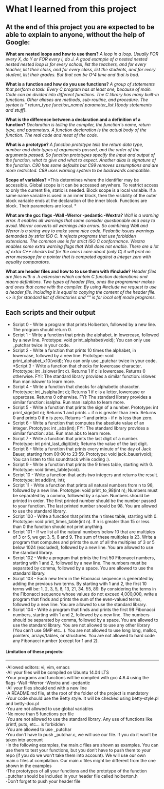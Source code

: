 # What I learned from this project  
At the end of this project you are expected to be able to explain to anyone, without the help of Google:  
---   

**What are nested loops and how to use them?** 
*A loop in a loop. Usually FOR every X, do Y or FOR every I, do J. A good example of a nested nested nested nested loop is for every school, list the teachers, and for every teacher, list their class, and for every class, list the students, and for every student, list their grades. But that can be O^4 time and that is bad.*  

**What is a function and how do you use functions?** 
*A group of statements that perform a task. Every C program has at least one, because of main. Code can be divided into different functions. The C library has many built-in functions. Other aliases are methods, sub-routine, and procedure. The syntax is " return_type function_name( parameter_list ){body statements and stuff}.*  

**What is the difference between a declaration and a definition of a function?** 
*Declaration is telling the compiler, the function's name, return type, and parameters. A function declaration is the actual body of the function. The real code and meat of the code.*  

**What is a prototype?** 
*A function prototype tells the return data type, number and data types of arguments passed, and the order of the arguments passed. So function prototypes specify the input and output of the function, what to give and what to expect. Another alias is signature of the function. C90 has some defaults but C99 removes assumptions and are more restricted. C99 uses warning system to be backwards compatible.*   

**Scope of variables?** 
*This determines where the identifier may be accessible. Global scope is it can be accessed anywhere. To restrict access to only the current file, static is needed. Block scope is a local variable. If a same name variable is used in an inner block, then the visibility of the outer block variable ends at the declaration of the inner block. Functions are block. Their parameters are local. *  

**What are the gcc flags -Wall -Werror -pedantic -Wextra?** 
*Wall is a warning error. It enables all warnings that some consider questionable and easy to avoid. Werror converts all warnings into errors. So combining Wall and Werror is a string way to make some nice code. Pedantic issues warnings demanded by strict ISO C. It rejects programs that use forbidden extensions. The common use is for strict ISO C conformance. Wextra enables some extra warning flags that Wall does not enable. There are a lot of extra C++ checks but for the ones I care about (only C) it will print an error message for a pointer that is compated against a integer zero with equality comparators.*  

**What are header files and how to to use them with #include?** 
*Header files are files with a .h extension which contain C function declarations and macro definitions. Two types of header files, ones the programmer makes and ones that come with the compiler. By using #include we request to use a header file. Including it is equal to copying the content of the header file. <> is for standard list of directories and "" is for local self made programs.*  

## Each scripts and their output  
* Script 0 - Write a program that prints Holberton, followed by a new line. The program should return 0.  
* Script 1 - Write a function that prints the alphabet, in lowercase, followed by a new line. Prototype: void print_alphabet(void); You can only use _putchar twice in your code.  
* Script 2 -  Write a function that prints 10 times the alphabet, in lowercase, followed by a new line. Prototype: void print_alphabet_x10(void); You can only use _putchar twice in your code.  
*Script 3 - Write a function that checks for lowercase character. Prototype: int _islower(int c). Returns 1 if c is lowercase. Returns 0 otherwise. FYI: The standard library provides a similar function: islower. Run man islower to learn more.  
* Script 4 - Write a function that checks for alphabetic character. Prototype: int _isalpha(int c); Returns 1 if c is a letter, lowercase or uppercase. Returns 0 otherwise. FYI: The standard library provides a similar function: isalpha. Run man isalpha to learn more.  
* Script 5 - Write a function that prints the sign of a number. Prototype: int print_sign(int n); Returns 1 and prints + if n is greater than zero. Returns 0 and prints 0 if n is zero. Returns -1 and prints - if n is less than zero.  
* Script 6 - Write a function that computes the absolute value of an integer. Prototype: int _abs(int); FYI: The standard library provides a similar function: abs. Run man abs to learn more.  
* Script 7 - Write a function that prints the last digit of a number. Prototype: int print_last_digit(int); Returns the value of the last digit.  
* Script 8 - Write a function that prints every minute of the day of Jack Bauer, starting from 00:00 to 23:59. Prototype: void jack_bauer(void); You can listen to this soundtrack while coding :).  
* Script 9 - Write a function that prints the 9 times table, starting with 0. Prototype: void times_table(void).  
* Script 10 - Write a function that adds two integers and returns the result. Prototype: int add(int, int);  
* Script 11 - Write a function that prints all natural numbers from n to 98, followed by a new line. Prototype: void print_to_98(int n); Numbers must be separated by a comma, followed by a space. Numbers should be printed in order. The first printed number should be the number passed to your function. The last printed number should be 98. You are allowed to use the standard library.  
* Script 100 - Write a function that prints the n times table, starting with 0. Prototype: void print_times_table(int n).  If n is greater than 15 or less than 0 the function should not print anything.  
* Script 101 - If we list all the natural numbers below 10 that are multiples of 3 or 5, we get 3, 5, 6 and 9. The sum of these multiples is 23. Write a program that computes and prints the sum of all the multiples of 3 or 5 below 1024 (excluded), followed by a new line. You are allowed to use the standard library.  
* Script 102 - Write a program that prints the first 50 Fibonacci numbers, starting with 1 and 2, followed by a new line. The numbers must be separated by comma, followed by a space. You are allowed to use the standard library.  
* Script 103 - Each new term in the Fibonacci sequence is generated by adding the previous two terms. By starting with 1 and 2, the first 10 terms will be: 1, 2, 3, 5, 8, 13, 21, 34, 55, 89. By considering the terms in the Fibonacci sequence whose values do not exceed 4,000,000, write a program that finds and prints the sum of the even-valued terms, followed by a new line. You are allowed to use the standard library.  
* Script 104 - Write a program that finds and prints the first 98 Fibonacci numbers, starting with 1 and 2, followed by a new line. The numbers should be separated by comma, followed by a space. You are allowed to use the standard library. You are not allowed to use any other library (You can’t use GMP etc…). You are not allowed to use long long, malloc, pointers, arrays/tables, or structures. You are not allowed to hard code any Fibonacci number (except for 1 and 2).  

#### Limitation of these projects:  
___
-Allowed editors: vi, vim, emacs  
-All your files will be compiled on Ubuntu 14.04 LTS  
-Your programs and functions will be compiled with gcc 4.8.4 using the flags -Wall -Werror -Wextra and -pedantic  
-All your files should end with a new line  
-A README.md file, at the root of the folder of the project is mandatory  
-Your code should use the Betty style. It will be checked using betty-style.pl and betty-doc.pl  
-You are not allowed to use global variables  
-No more than 5 functions per file  
-You are not allowed to use the standard library. Any use of functions like printf, puts, etc… is forbidden  
-You are allowed to use _putchar  
-You don’t have to push _putchar.c, we will use our file. If you do it won’t be taken into account  
-In the following examples, the main.c files are shown as examples. You can use them to test your functions, but you don’t have to push them to your repo (if you do we won’t take them into account). We will use our own main.c files at compilation. Our main.c files might be different from the one shown in the examples  
-The prototypes of all your functions and the prototype of the function _putchar should be included in your header file called holberton.h  
-Don’t forget to push your header file  

